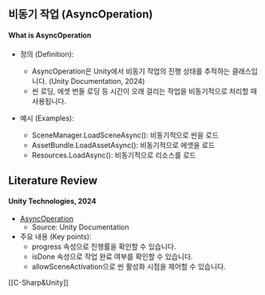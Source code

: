 
## 비동기 작업 (AsyncOperation)

#### What is AsyncOperation

- 정의 (Definition):
	- AsyncOperation은 Unity에서 비동기 작업의 진행 상태를 추적하는 클래스입니다. (Unity Documentation, 2024)
	- 씬 로딩, 에셋 번들 로딩 등 시간이 오래 걸리는 작업을 비동기적으로 처리할 때 사용됩니다.

- 예시 (Examples):
	- SceneManager.LoadSceneAsync(): 비동기적으로 씬을 로드
	- AssetBundle.LoadAssetAsync(): 비동기적으로 에셋을 로드
	- Resources.LoadAsync(): 비동기적으로 리소스를 로드

## Literature Review

#### Unity Technologies, 2024
- [AsyncOperation](https://docs.unity3d.com/ScriptReference/AsyncOperation.html)
	- Source: Unity Documentation
- 주요 내용 (Key points):
	- progress 속성으로 진행률을 확인할 수 있습니다.
	- isDone 속성으로 작업 완료 여부를 확인할 수 있습니다.
	- allowSceneActivation으로 씬 활성화 시점을 제어할 수 있습니다.

[[C-Sharp&Unity]]